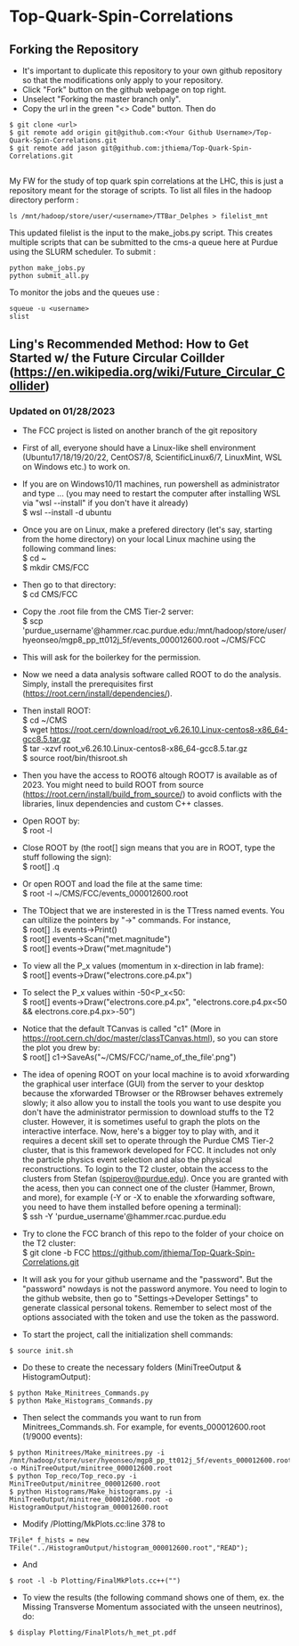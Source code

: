 # Top-Quark-Spin-Correlations

## Forking the Repository
- It's important to duplicate this repository to your own github repository so that the modifications only apply to your repository. 
- Click "Fork" button on the github webpage on top right. 
- Unselect "Forking the master branch only".
- Copy the url in the green "<> Code" button. Then do 
```
$ git clone <url>
$ git remote add origin git@github.com:<Your Github Username>/Top-Quark-Spin-Correlations.git
$ git remote add jason git@github.com:jthiema/Top-Quark-Spin-Correlations.git
```
##
My FW for the study of top quark spin correlations at the LHC, this is just a repository meant for the storage of scripts.
To list all files in the hadoop directory perform :
```
ls /mnt/hadoop/store/user/<username>/TTBar_Delphes > filelist_mnt
```
This updated filelist is the input to the make_jobs.py script.
This creates multiple scripts that can be submitted to the cms-a queue here at Purdue using the SLURM scheduler.
To submit :
```
python make_jobs.py
python submit_all.py
```
To monitor the jobs and the queues use :
```
squeue -u <username>
slist
```

## Ling's Recommended Method: How to Get Started w/ the Future Circular Coillder (https://en.wikipedia.org/wiki/Future_Circular_Collider)  
### Updated on 01/28/2023
- The FCC project is listed on another branch of the git repository

- First of all, everyone should have a Linux-like shell environment (Ubuntu17/18/19/20/22, CentOS7/8, ScientificLinux6/7, LinuxMint, WSL on Windows etc.) to work on.
- If you are on Windows10/11 machines, run powershell as administrator and type ... (you may need to restart the computer after installing WSL via "wsl --install" if you don't have it already) <br>
$ wsl --install -d ubuntu
- Once you are on Linux, make a prefered directory (let's say, starting from the home directory) on your local Linux machine using the following command lines: <br>
$ cd ~ <br>
$ mkdir CMS/FCC
- Then go to that directory: <br>
$ cd CMS/FCC
- Copy the .root file from the CMS Tier-2 server: <br>
$ scp 'purdue_username'@hammer.rcac.purdue.edu:/mnt/hadoop/store/user/hyeonseo/mgp8_pp_tt012j_5f/events_000012600.root ~/CMS/FCC
- This will ask for the boilerkey for the permission. 
- Now we need a data analysis software called ROOT to do the analysis. Simply, install the prerequisites first (https://root.cern/install/dependencies/). 
- Then install ROOT: <br>
$ cd ~/CMS <br>
$ wget https://root.cern/download/root_v6.26.10.Linux-centos8-x86_64-gcc8.5.tar.gz <br>
$ tar -xzvf root_v6.26.10.Linux-centos8-x86_64-gcc8.5.tar.gz <br>
$ source root/bin/thisroot.sh
- Then you have the access to ROOT6 altough ROOT7 is available as of 2023. You might need to build ROOT from source (https://root.cern/install/build_from_source/) to avoid conflicts with the libraries, linux dependencies and custom C++ classes. 
- Open ROOT by: <br>
$ root -l
- Close ROOT by (the root[] sign means that you are in ROOT, type the stuff following the sign): <br>
$ root[] .q
- Or open ROOT and load the file at the same time: <br>
$ root -l ~/CMS/FCC/events_000012600.root
- The TObject that we are insterested in is the TTress named events. You can ultilize the pointers by "->" commands. For instance, <br>
$ root[] .ls events->Print() <br>
$ root[] events->Scan("met.magnitude") <br>
$ root[] events->Draw("met.magnitude")
- To view all the P_x values (momentum in x-direction in lab frame): <br>
$ root[] events->Draw("electrons.core.p4.px") 
- To select the P_x values within -50<P_x<50: <br>
$ root[] events->Draw("electrons.core.p4.px", "electrons.core.p4.px<50 && electrons.core.p4.px>-50")
- Notice that the default TCanvas is called "c1" (More in https://root.cern.ch/doc/master/classTCanvas.html), so you can store the plot you drew by: <br>
$ root[] c1->SaveAs("~/CMS/FCC/'name_of_the_file'.png")
- The idea of opening ROOT on your local machine is to avoid xforwarding the graphical user interface (GUI) from the server to your desktop because the xforwarded TBrowser or the RBrowser behaves extremely slowly; it also allow you to install the tools you want to use despite you don't have the administrator permission to download stuffs to the T2 cluster. However, it is sometimes useful to graph the plots on the interactive interface. Now, here's a bigger toy to play with, and it requires a decent skill set to operate through the Purdue CMS Tier-2 cluster, that is this framework developed for FCC. It includes not only the particle physics event selection and also the physical reconstructions. To login to the T2 cluster, obtain the access to the clusters from Stefan (spiperov@purdue.edu). Once you are granted with the acess, then you can connect one of the cluster (Hammer, Brown, and more), for example (-Y or -X to enable the xforwarding software, you need to have them installed before opening a terminal): <br>
$ ssh -Y 'purdue_username'@hammer.rcac.purdue.edu
- Try to clone the FCC branch of this repo to the folder of your choice on the T2 cluster: <br>
$ git clone -b FCC https://github.com/jthiema/Top-Quark-Spin-Correlations.git
- It will ask you for your github username and the "password". But the "password" nowdays is not the password anymore. You need to login to the github website, then go to "Settings→Developer Settings" to generate classical personal tokens. Remember to select most of the options associated with the token and use the token as the password. 
- To start the project, call the initialization shell commands: <br>
```
$ source init.sh
```
- Do these to create the necessary folders (MiniTreeOutput & HistogramOutput):
```
$ python Make_Minitrees_Commands.py
$ python Make_Histograms_Commands.py
```
- Then select the commands you want to run from Minitrees_Commands.sh. For example, for events_000012600.root (1/9000 events): <br>
```
$ python Minitrees/Make_minitrees.py -i /mnt/hadoop/store/user/hyeonseo/mgp8_pp_tt012j_5f/events_000012600.root -o MiniTreeOutput/minitree_000012600.root 
$ python Top_reco/Top_reco.py -i MiniTreeOutput/minitree_000012600.root
$ python Histograms/Make_histograms.py -i MiniTreeOutput/minitree_000012600.root -o HistogramOutput/histogram_000012600.root
```
- Modify /Plotting/MkPlots.cc:line 378 to <br>
```
TFile* f_hists = new TFile("../HistogramOutput/histogram_000012600.root","READ"); 
```
- And <br>
```
$ root -l -b Plotting/FinalMkPlots.cc++("")
```
- To view the results (the following command shows one of them, ex. the Missing Transverse Momentum associated with the unseen neutrinos), do: <br>
```
$ display Plotting/FinalPlots/h_met_pt.pdf
```
